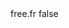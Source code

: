 <?xml version="1.0" encoding="UTF-8"?>
<CustomMetadata xmlns="http://soap.sforce.com/2006/04/metadata">
    <label>free.fr</label>
    <protected>false</protected>
</CustomMetadata>
